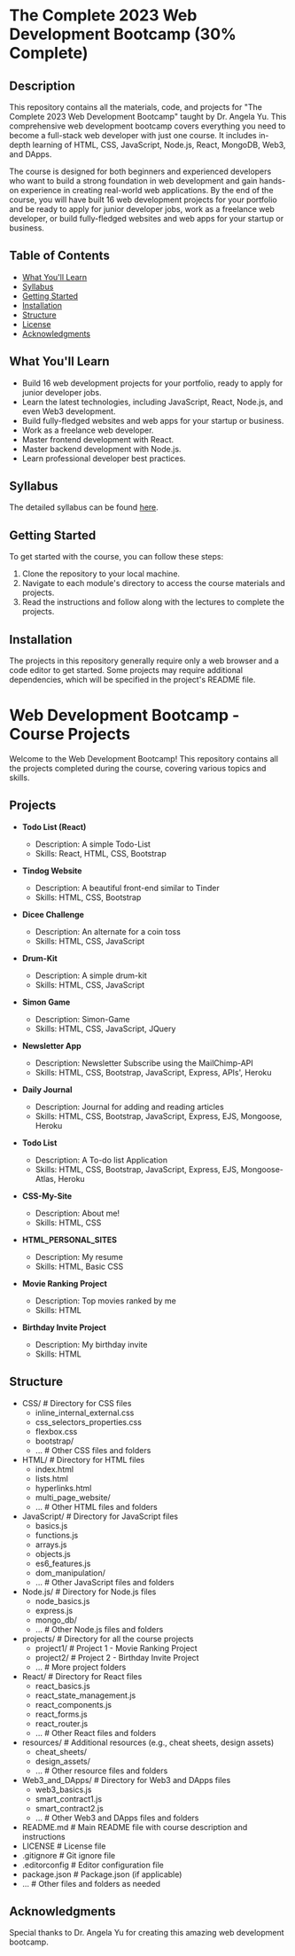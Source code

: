 # The Complete 2023 Web Development Bootcamp (30% Complete)

## Description

This repository contains all the materials, code, and projects for "The Complete 2023 Web Development Bootcamp" taught by Dr. Angela Yu. This comprehensive web development bootcamp covers everything you need to become a full-stack web developer with just one course. It includes in-depth learning of HTML, CSS, JavaScript, Node.js, React, MongoDB, Web3, and DApps.

The course is designed for both beginners and experienced developers who want to build a strong foundation in web development and gain hands-on experience in creating real-world web applications. By the end of the course, you will have built 16 web development projects for your portfolio and be ready to apply for junior developer jobs, work as a freelance web developer, or build fully-fledged websites and web apps for your startup or business.

## Table of Contents

- [What You'll Learn](#what-youll-learn)
- [Syllabus](#syllabus)
- [Getting Started](#getting-started)
- [Installation](#installation)
- [Structure](#structure)
- [License](#license)
- [Acknowledgments](#acknowledgments)

## What You'll Learn

- Build 16 web development projects for your portfolio, ready to apply for junior developer jobs.
- Learn the latest technologies, including JavaScript, React, Node.js, and even Web3 development.
- Build fully-fledged websites and web apps for your startup or business.
- Work as a freelance web developer.
- Master frontend development with React.
- Master backend development with Node.js.
- Learn professional developer best practices.

## Syllabus

The detailed syllabus can be found [here]([https://www.appbrewery.com/the-complete-2023-web-development-bootcamp](https://www.appbrewery.co/p/the-complete-web-development-course)).

## Getting Started

To get started with the course, you can follow these steps:

1. Clone the repository to your local machine.
2. Navigate to each module's directory to access the course materials and projects.
3. Read the instructions and follow along with the lectures to complete the projects.

## Installation

The projects in this repository generally require only a web browser and a code editor to get started. Some projects may require additional dependencies, which will be specified in the project's README file.

# Web Development Bootcamp - Course Projects

Welcome to the Web Development Bootcamp! This repository contains all the projects completed during the course, covering various topics and skills.

## Projects

- **Todo List (React)**
  - Description: A simple Todo-List
  - Skills: React, HTML, CSS, Bootstrap

- **Tindog Website**
  - Description: A beautiful front-end similar to Tinder
  - Skills: HTML, CSS, Bootstrap

- **Dicee Challenge**
  - Description: An alternate for a coin toss
  - Skills: HTML, CSS, JavaScript

- **Drum-Kit**
  - Description: A simple drum-kit
  - Skills: HTML, CSS, JavaScript

- **Simon Game**
  - Description: Simon-Game
  - Skills: HTML, CSS, JavaScript, JQuery

- **Newsletter App**
  - Description: Newsletter Subscribe using the MailChimp-API
  - Skills: HTML, CSS, Bootstrap, JavaScript, Express, APIs', Heroku

- **Daily Journal**
  - Description: Journal for adding and reading articles
  - Skills: HTML, CSS, Bootstrap, JavaScript, Express, EJS, Mongoose, Heroku

- **Todo List**
  - Description: A To-do list Application
  - Skills: HTML, CSS, Bootstrap, JavaScript, Express, EJS, Mongoose-Atlas, Heroku

- **CSS-My-Site**
  - Description: About me!
  - Skills: HTML, CSS

- **HTML_PERSONAL_SITES**
  - Description: My resume
  - Skills: HTML, Basic CSS

- **Movie Ranking Project**
  - Description: Top movies ranked by me
  - Skills: HTML

- **Birthday Invite Project**
  - Description: My birthday invite
  - Skills: HTML

## Structure

- CSS/                      # Directory for CSS files
  - inline_internal_external.css
  - css_selectors_properties.css
  - flexbox.css
  - bootstrap/
  - ...                     # Other CSS files and folders
- HTML/                     # Directory for HTML files
  - index.html
  - lists.html
  - hyperlinks.html
  - multi_page_website/
  - ...                     # Other HTML files and folders
- JavaScript/               # Directory for JavaScript files
  - basics.js
  - functions.js
  - arrays.js
  - objects.js
  - es6_features.js
  - dom_manipulation/
  - ...                     # Other JavaScript files and folders
- Node.js/                  # Directory for Node.js files
  - node_basics.js
  - express.js
  - mongo_db/
  - ...                     # Other Node.js files and folders
- projects/                 # Directory for all the course projects
  - project1/               # Project 1 - Movie Ranking Project
  - project2/               # Project 2 - Birthday Invite Project
  - ...                     # More project folders
- React/                    # Directory for React files
  - react_basics.js
  - react_state_management.js
  - react_components.js
  - react_forms.js
  - react_router.js
  - ...                     # Other React files and folders
- resources/                # Additional resources (e.g., cheat sheets, design assets)
  - cheat_sheets/
  - design_assets/
  - ...                     # Other resource files and folders
- Web3_and_DApps/           # Directory for Web3 and DApps files
  - web3_basics.js
  - smart_contract1.js
  - smart_contract2.js
  - ...                     # Other Web3 and DApps files and folders
- README.md                 # Main README file with course description and instructions
- LICENSE                   # License file
- .gitignore                # Git ignore file
- .editorconfig             # Editor configuration file
- package.json              # Package.json (if applicable)
- ...                       # Other files and folders as needed

## Acknowledgments

Special thanks to Dr. Angela Yu for creating this amazing web development bootcamp.

